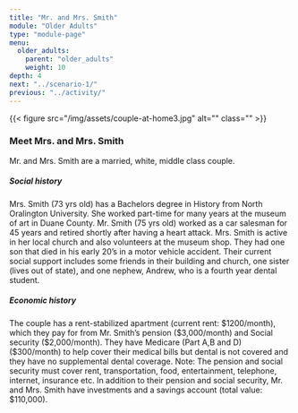 ```yaml
---
title: "Mr. and Mrs. Smith"
module: "Older Adults"
type: "module-page"
menu:
  older_adults:
    parent: "older_adults"
    weight: 10
depth: 4
next: "../scenario-1/"
previous: "../activity/"
---
```

<div class="pageblock right img-polaroid img-rounded">
<div class="caption">
</div>{{< figure src="/img/assets/couple-at-home3.jpg" alt="" class="" >}}</div><h3>Meet Mrs. and Mrs. Smith</h3><div class="pageblock"><p>Mr. and Mrs. Smith are a married, white, middle class couple.</p>
<h5>Social history</h5>
<p>Mrs. Smith (73 yrs old) has a Bachelors degree in History from North Oralington University. She worked part-time for many years at the museum of art in Duane County. Mr. Smith (75 yrs old) worked as a car salesman for 45 years and retired shortly after having a heart attack. Mrs. Smith is active in her local church and also volunteers at the museum shop. They had one son that died in his early 20’s in a motor vehicle accident. Their current social support includes some friends in their building and church, one sister (lives out of state), and one nephew, Andrew, who is a fourth year dental student.</p>
<h5>Economic history</h5>
<p>The couple has a rent-stabilized apartment (current rent: $1200/month), which they pay for from Mr. Smith’s pension ($3,000/month) and Social security ($2,000/month). They have Medicare (Part A,B and D) ($300/month) to help cover their medical bills but dental is not covered and they have no supplemental dental coverage. Note: The pension and social security must cover rent, transportation, food, entertainment, telephone, internet, insurance etc.  In addition to their pension and social security, Mr. and Mrs. Smith have investments and a savings account (total value: $110,000).</p>
</div>